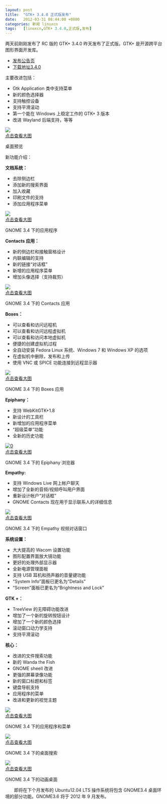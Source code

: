 ```yaml
---
layout: post
title:	"GTK+ 3.4.0 正式版发布"
date:	2012-03-31 08:44:00 +0800 
categories:	新闻 linuxcn 
tags:	[linuxcn,GTK+ 3.4.0,正式版,发布]
---
```



两天前刚刚发布了 RC 版的 GTK+ 3.4.0 昨天发布了正式版。GTK+ 是开源跨平台图形界面开发库。


* [发布公告页](http://lwn.net/Articles/488803/)
* [下载地址3.4.0](http://ftp.gnome.org/pub/GNOME/sources/gtk+/3.4/)


主要改进包括：


* Gtk Application 类中支持菜单
* 新的颜色选择器
* 支持触控设备
* 支持平滑滚动
* 第一个能在 Windows 上稳定工作的 GTK+ 3 版本
* 改进 Wayland 后端支持，等等


[![](/Asserts/Images/album/201203/29/113844eerz06eastnu0erw.jpg)  
点击查看大图](https://img.linux.net.cn/Asserts/Images/album/201203/29/113844eerz06eastnu0erw.jpg)


桌面预览


新功能介绍：


**文档系统：**


* 去除侧边栏
* 添加新的搜索界面
* 加入收藏
* 印刷文件的支持
* 添加应用程序菜单


[![](/Asserts/Images/album/201203/29/1138440z77t43z6bsmw7sk.jpg)  
点击查看大图](https://img.linux.net.cn/Asserts/Images/album/201203/29/1138440z77t43z6bsmw7sk.jpg)


GNOME 3.4 下的应用程序


**Contacts 应用：**


* 新的侧边栏和接触窗格设计
* 内联编辑的支持
* 新的链接“对话框"
* 新增的应用程序菜单
* 增加头像选择（支持裁剪）


[![](/Asserts/Images/album/201203/29/113846yzq229sr9xugnuyu.jpg)  
点击查看大图](https://img.linux.net.cn/Asserts/Images/album/201203/29/113846yzq229sr9xugnuyu.jpg)


GNOME 3.4 下的 Contacts 应用


**Boxes：**


* 可以查看和访问远程机
* 可以查看和访问远程虚拟机
* 可以查看和访问本地虚拟机
* 便捷的创建虚拟机过程
* 全自动安装 Fedora Linux 系统、Windows 7 和 Windows XP 的选项
* 在虚拟机中删除，发布和上传
* 使用 VNC 或 SPICE 功能连接到远程显示器


[![](/Asserts/Images/album/201203/29/11384845nfnfffzfzgvnjf.jpg)  
点击查看大图](https://img.linux.net.cn/Asserts/Images/album/201203/29/11384845nfnfffzfzgvnjf.jpg)


GNOME 3.4 下的 Boxes 应用


**Epiphany：**


* 支持 WebKitGTK+1.8
* 新设计的工具栏
* 新增加的应用程序菜单
* “超级菜单”功能
* 全新的历史功能


[![0](/Asserts/Images/album/201203/29/113848z21m1o553lz1m1li.jpg)  
点击查看大图](https://img.linux.net.cn/Asserts/Images/album/201203/29/113848z21m1o553lz1m1li.jpg)


GNOME 3.4 下的 Epiphany 浏览器


**Empathy:**


* 支持 Windows Live 网上帐户聊天
* 增加了全新的音频/视频呼叫用户界面
* 重新设计帐户“对话框”
* GNOME Contacts 现在用于显示联系人的详细信息


[![](/Asserts/Images/album/201203/29/11385165vlnvaa6yubya86.jpg)  
点击查看大图](https://img.linux.net.cn/Asserts/Images/album/201203/29/11385165vlnvaa6yubya86.jpg)


GNOME 3.4 下的 Empathy 视频对话窗口


**系统设置：**


* 大大提高的 Wacom 设置功能
* 图形配置界面放大镜功能
* 更好的处理外部显示器
* 全新电源管理面板
* 支持 USB 耳机和扬声器的音量键功能
* “System Info”面板已更名为“Details”
* “Screen”面板已更名为“Brightness and Lock”


**GTK +：**


* TreeView 的无障碍功能改进
* 增加了一个新的旋转按钮设计
* 增加了一个新的颜色选择
* 滚动窗口动力学支持
* 支持平滑滚动


**核心：**


* 改进的文件搜索功能
* 新的 Wanda the Fish
* GNOME sheell 改进
* 更强的屏幕录像功能
* 新的窗口标题和标签
* 键盘导航支持
* 应用程序的菜单
* 改进和更新的视觉主题


[![](/Asserts/Images/album/201203/29/11385396ynhe9vn9491zq9.jpg)  
点击查看大图](https://img.linux.net.cn/Asserts/Images/album/201203/29/11385396ynhe9vn9491zq9.jpg)


GNOME 3.4 下的应用程序和菜单


[![](/Asserts/Images/album/201203/29/113855d27iiafx1pop5ooo.jpg)  
点击查看大图](https://img.linux.net.cn/Asserts/Images/album/201203/29/113855d27iiafx1pop5ooo.jpg)


GNOME 3.4 下的桌面搜索


[![](/Asserts/Images/album/201203/29/113857m0t6bad2dmj0zujb.jpg)  
点击查看大图](https://img.linux.net.cn/Asserts/Images/album/201203/29/113857m0t6bad2dmj0zujb.jpg)


GNOME 3.4 下的动画桌面


　　即将在下个月发布的 Ubuntu12.04 LTS 操作系统将包含 GNOME3.4 桌面环境的部分功能。GNOME3.6 将于 2012 年 9 月发布。
